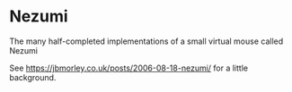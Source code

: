 # Nezumi

The many half-completed implementations of a small virtual mouse called Nezumi

See https://jbmorley.co.uk/posts/2006-08-18-nezumi/ for a little background.
